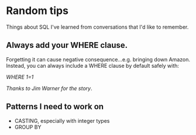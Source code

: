 # Random tips 
Things about SQL I've learned from conversations that I'd like to remember. 

## Always add your WHERE clause.   
Forgetting it can cause negative consequence...e.g. bringing down Amazon. Instead, you can always include a WHERE clause by default safely with: 

*WHERE 1=1*

_Thanks to Jim Warner for the story_. 

## Patterns I need to work on 
- CASTING, especially with integer types 
- GROUP BY 